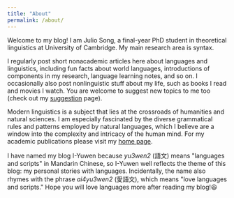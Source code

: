 ```yaml
---
title: "About"
permalink: /about/
---
```


Welcome to my blog! I am Julio Song, a final-year PhD student in theoretical linguistics at University of Cambridge. My main research area is syntax.

I regularly post short nonacademic articles here about languages and linguistics, including fun facts about world languages, introductions of components in my research, language learning notes, and so on. I occasionally also post nonlinguistic stuff about my life, such as books I read and movies I watch. You are welcome to suggest new topics to me too (check out my [suggestion](../suggestion) page).

Modern linguistics is a subject that lies at the crossroads of humanities and natural sciences. I am especially fascinated by the diverse grammatical rules and patterns employed by natural languages, which I believe are a window into the complexity and intricacy of the human mind. For my academic publications please visit my [home page](https://juliosong.github.io).

I have named my blog I-Yuwen because _yu3wen2_ (語文) means "languages and scripts" in Mandarin Chinese, so I-Yuwen well reflects the theme of this blog: my personal stories with languages. Incidentally, the name also rhymes with the phrase _ai4yu3wen2_ (愛語文), which means "love languages and scripts." Hope you will love languages more after reading my blog!😃
